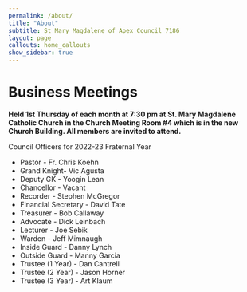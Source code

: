 ```yaml
---
permalink: /about/
title: "About"
subtitle: St Mary Magdalene of Apex Council 7186
layout: page
callouts: home_callouts
show_sidebar: true
---
```

# Business Meetings

__Held 1st Thursday of each month at 7:30 pm at St. Mary Magdalene Catholic Church in the Church Meeting Room #4 which is in the new Church Building. All members are invited to attend.__

Council Officers for 2022-23 Fraternal Year

* Pastor - Fr. Chris Koehn
* Grand Knight- Vic Agusta
* Deputy GK - Yoogin Lean
* Chancellor - Vacant
* Recorder - Stephen McGregor
* Financial Secretary - David Tate
* Treasurer - Bob Callaway
* Advocate - Dick Leinbach
* Lecturer - Joe Sebik
* Warden - Jeff Mimnaugh
* Inside Guard - Danny Lynch
* Outside Guard - Manny Garcia
* Trustee (1 Year) - Dan Cantrell
* Trustee (2 Year) - Jason Horner
* Trustee (3 Year) - Art Klaum